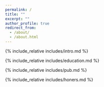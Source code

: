 ```yaml
---
permalink: /
title: ""
excerpt: ""
author_profile: true
redirect_from: 
  - /about/
  - /about.html
---
```


<span class='anchor' id='about-me'></span>
{% include_relative includes/intro.md %}

<span class='anchor' id='-educations'></span>

{% include_relative includes/education.md %}

<span class='anchor' id='-publications'></span>

{% include_relative includes/pub.md %}

<span class='anchor' id='-honors-and-awards'></span>

{% include_relative includes/honers.md %}

